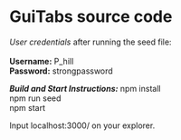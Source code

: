 # GuiTabs source code

_User credentials_ after running the seed file: <br />
<br />
**Username:** P_hill <br />
**Password:** strongpassword <br />

**_Build and Start Instructions:_**
npm install<br />
npm run seed<br />
npm start<br />

Input localhost:3000/ on your explorer.<br />
